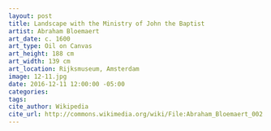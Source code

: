```yaml
---
layout: post
title: Landscape with the Ministry of John the Baptist
artist: Abraham Bloemaert
art_date: c. 1600
art_type: Oil on Canvas
art_height: 188 cm
art_width: 139 cm
art_location: Rijksmuseum, Amsterdam
image: 12-11.jpg
date: 2016-12-11 12:00:00 -05:00
categories:
tags:
cite_author: Wikipedia
cite_url: http://commons.wikimedia.org/wiki/File:Abraham_Bloemaert_002.jpg
---
```

